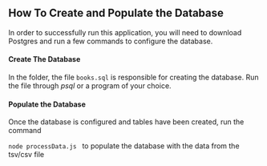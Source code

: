 ## How To Create and Populate the Database

In order to successfully run this application, you will need to download Postgres and run a few commands to configure the database. 

#### Create The Database 

In the folder, the file `books.sql` is responsible for creating the database. Run the file through *psql* or a program of your choice. 

#### Populate the Database 

Once the database is configured and tables have been created, run the command 

`node processData.js ` to populate the database with the data from the tsv/csv file